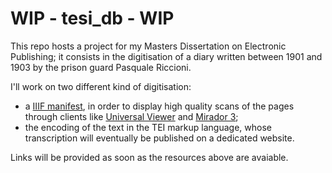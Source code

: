 # WIP - tesi_db - WIP

This repo hosts a project for my Masters Dissertation on Electronic Publishing; it consists in the digitisation of a diary written between 1901 and 1903 by the prison guard Pasquale Riccioni.  

I'll work on two different kind of digitisation: 
- a [IIIF manifest](https://dariobaldini98.github.io/tesi_db/iiif/tesi_db_manifest.json), in order to display high quality scans of the pages through clients like [Universal Viewer](https://uv-v4.netlify.app/#?manifest=https://dariobaldini98.github.io/tesi_db/iiif/tesi_db_manifest.json) and [Mirador 3](https://projectmirador.org/embed/?iiif-content=https://dariobaldini98.github.io/tesi_db/iiif/tesi_db_manifest.json);
- the encoding of the text in the TEI markup language, whose transcription will eventually be published on a dedicated website.  

Links will be provided as soon as the resources above are avaiable.
